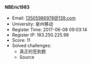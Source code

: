 #### NBEric1983  

* Email: 13505986978@139.com  
* University: 泉州移动  
* Register Time: 2017-06-08 09:03:14  
* Register IP: 183.250.225.98  
* Score: 11  
* Solved challenges: 
  * 真正的签到题  
  * Source  
